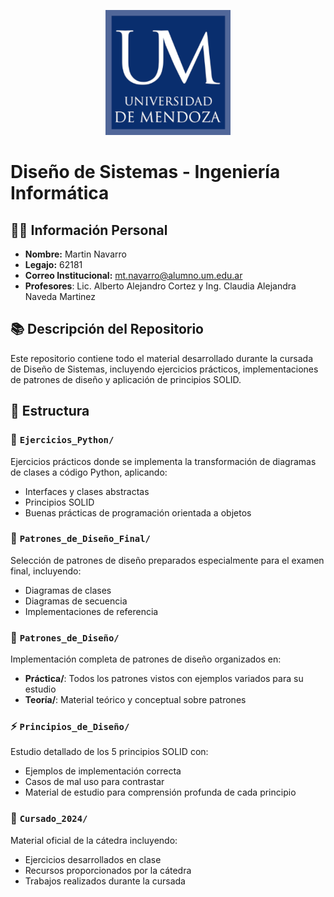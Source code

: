<p align="center">
  <img src="images/um_logo.png" alt="Universidad de Mendoza" />
</p>

# Diseño de Sistemas - Ingeniería Informática

## 👨‍💻 Información Personal
- **Nombre:** Martin Navarro
- **Legajo:** 62181
- **Correo Institucional:** mt.navarro@alumno.um.edu.ar
- **Profesores**: Lic. Alberto Alejandro Cortez y Ing. Claudia Alejandra Naveda Martinez

## 📚 Descripción del Repositorio
Este repositorio contiene todo el material desarrollado durante la cursada de Diseño de Sistemas, incluyendo ejercicios prácticos, implementaciones de patrones de diseño y aplicación de principios SOLID.

## 📁 Estructura 

### 🐍 `Ejercicios_Python/`
Ejercicios prácticos donde se implementa la transformación de diagramas de clases a código Python, aplicando:
- Interfaces y clases abstractas
- Principios SOLID
- Buenas prácticas de programación orientada a objetos

### 🎯 `Patrones_de_Diseño_Final/`
Selección de patrones de diseño preparados especialmente para el examen final, incluyendo:
- Diagramas de clases
- Diagramas de secuencia
- Implementaciones de referencia

### 🔧 `Patrones_de_Diseño/`
Implementación completa de patrones de diseño organizados en:
- **Práctica/**: Todos los patrones vistos con ejemplos variados para su estudio
- **Teoría/**: Material teórico y conceptual sobre patrones

### ⚡ `Principios_de_Diseño/`
Estudio detallado de los 5 principios SOLID con:
- Ejemplos de implementación correcta
- Casos de mal uso para contrastar
- Material de estudio para comprensión profunda de cada principio

### 📖 `Cursado_2024/`
Material oficial de la cátedra incluyendo:
- Ejercicios desarrollados en clase
- Recursos proporcionados por la cátedra
- Trabajos realizados durante la cursada

